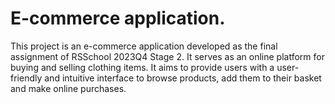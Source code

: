 # E-commerce application.

This project is an e-commerce application developed as the final assignment of RSSchool 2023Q4 Stage 2. It serves as an online platform for buying and selling clothing items. It aims to provide users with a user-friendly and intuitive interface to browse products, add them to their basket and make online purchases.


